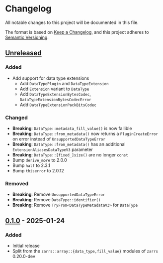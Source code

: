 # Changelog

All notable changes to this project will be documented in this file.

The format is based on [Keep a Changelog](https://keepachangelog.com/en/1.0.0/),
and this project adheres to [Semantic Versioning](https://semver.org/spec/v2.0.0.html).

## [Unreleased]

### Added
- Add support for data type extensions
  - Add `DataTypePlugin` and `DataTypeExtension`
  - Add `Extension` variant to `DataType`
  - Add `DataTypeExtensionBytesCodec`, `DataTypeExtensionBytesCodecError`
  - Add `DataTypeExtensionPackBitsCodec`

### Changed
- **Breaking**: `DataType::metadata_fill_value()` is now fallible
- **Breaking**: `DataType::from_metadata()` now returns a `PluginCreateError` on error instead of `UnsupportedDataTypeError`
- **Breaking**: `DataType::from_metadata()` has an additional `ExtensionAliasesDataTypeV3` parameter
- **Breaking**: `DataType::[fixed_]size()` are no longer `const`
- Bump `derive_more` to 2.0.0
- Bump `half` to 2.3.1
- Bump `thiserror` to 2.0.12

### Removed
- **Breaking**: Remove `UnsupportedDataTypeError`
- **Breaking**: Remove `DataType::identifier()`
- **Breaking**: Remove `TryFrom<DataTypeMetadataV3>` for `DataType`

## [0.1.0] - 2025-01-24

### Added
- Initial release
- Split from the `zarrs::array::{data_type,fill_value}` modules of `zarrs` 0.20.0-dev

[unreleased]: https://github.com/LDeakin/zarrs/compare/zarrs_data_type-v0.1.0...HEAD
[0.1.0]: https://github.com/LDeakin/zarrs/releases/tag/zarrs_data_type-v0.1.0
